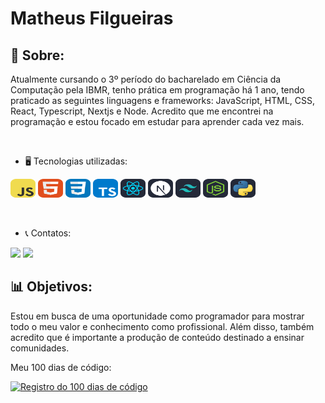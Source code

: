 
# Matheus Filgueiras

## 👦 Sobre:

Atualmente cursando o 3º período do bacharelado em Ciência da Computação pela IBMR, tenho prática em programação há 1 ano, tendo praticado as seguintes linguagens e frameworks: JavaScript, HTML, CSS, React, Typescript, Nextjs e Node. Acredito que me encontrei na programação e estou focado em estudar para aprender cada vez mais.

<br>

- 🖥 Tecnologias utilizadas:

<div style="display: inline_block">
  <img align="center" alt="Matheus-JS" height="30" width="40" src="https://github.com/tandpfun/skill-icons/blob/main/icons/JavaScript.svg">
  <img align="center" alt="Matheus-HTML" height="30" width="40" src="https://github.com/tandpfun/skill-icons/blob/main/icons/HTML.svg">
  <img align="center" alt="Matheus-CSS" height="30" width="40" src="https://github.com/tandpfun/skill-icons/blob/main/icons/CSS.svg">
  <img align="center" alt="Matheus-Ts" height="30" width="40" src="https://github.com/tandpfun/skill-icons/blob/main/icons/TypeScript.svg">
  <img align="center" alt="Matheus-React" height="30" width="40" src="https://github.com/tandpfun/skill-icons/blob/main/icons/React-Dark.svg">
  <img align="center" alt="Matheus-Nextjs" height="30" width="40" src="https://github.com/tandpfun/skill-icons/blob/main/icons/NextJS-Dark.svg"/>
  <img align="center" alt="Matheus-Tailwindcss" height="30" width="40" src="https://github.com/tandpfun/skill-icons/blob/main/icons/TailwindCSS-Dark.svg" />
  <img align="center" alt="Matheus-Nodejs" height="30" width="40" src="https://github.com/tandpfun/skill-icons/blob/main/icons/NodeJS-Dark.svg" />
  <img align="center" alt="Matheus-Nodejs" height="30" width="40" src="https://github.com/tandpfun/skill-icons/blob/main/icons/Python-Dark.svg" /> 
</div>

<br>
<br>

- 📞 Contatos:
<div> 
  <a href = "mailto:matheus_falmeida@hotmail.com"><img src="https://img.shields.io/badge/Microsoft_Outlook-0078D4?style=for-the-badge&logo=microsoft-outlook&logoColor=white" target="_blank"></a>
  <a href="https://www.linkedin.com/in/matheus-filgueiras-419700248/" target="_blank"><img src="https://img.shields.io/badge/-LinkedIn-%230077B5?style=for-the-badge&logo=linkedin&logoColor=white" target="_blank"></a> 
</div>

## 📊 Objetivos:

Estou em busca de uma oportunidade como programador para mostrar todo o meu valor e conhecimento como profissional. Além disso, também acredito que é importante a produção de conteúdo destinado a ensinar comunidades.


Meu 100 dias de código:


 <a href="https://matheus-filg.notion.site/matheus-filg/100DiasDeCodigo-823e03666d654c3aa48634a49c434189">
  <img src="https://github.com/MatheusFilg/MatheusFilg/assets/112526643/2b763fc7-e108-4445-8ce9-6ea1c2fcd425" width="420" height="195" alt="Registro do 100 dias de código">
 </a>
 
